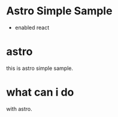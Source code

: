 # Astro Simple Sample
- enabled react

# astro
this is astro simple sample.

# what can i do
with astro.
